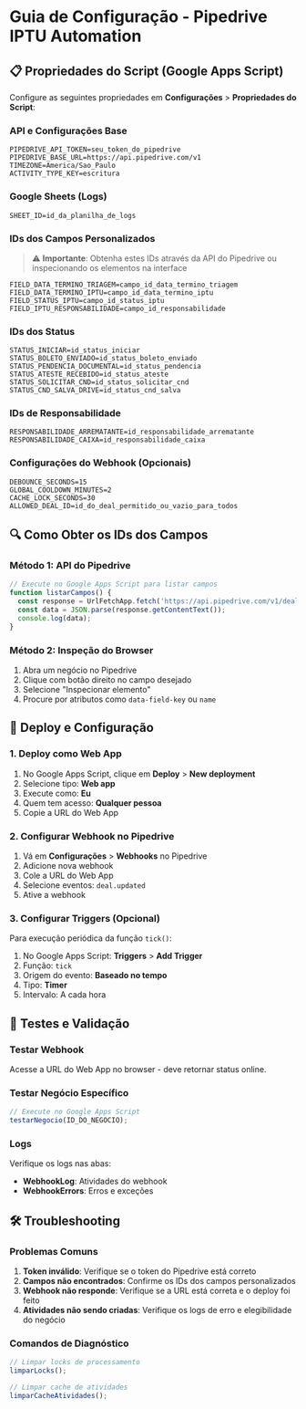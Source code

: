# Guia de Configuração - Pipedrive IPTU Automation

## 📋 Propriedades do Script (Google Apps Script)

Configure as seguintes propriedades em **Configurações** > **Propriedades do Script**:

### API e Configurações Base
```
PIPEDRIVE_API_TOKEN=seu_token_do_pipedrive
PIPEDRIVE_BASE_URL=https://api.pipedrive.com/v1
TIMEZONE=America/Sao_Paulo
ACTIVITY_TYPE_KEY=escritura
```

### Google Sheets (Logs)
```
SHEET_ID=id_da_planilha_de_logs
```

### IDs dos Campos Personalizados
> ⚠️ **Importante**: Obtenha estes IDs através da API do Pipedrive ou inspecionando os elementos na interface

```
FIELD_DATA_TERMINO_TRIAGEM=campo_id_data_termino_triagem
FIELD_DATA_TERMINO_IPTU=campo_id_data_termino_iptu
FIELD_STATUS_IPTU=campo_id_status_iptu
FIELD_IPTU_RESPONSABILIDADE=campo_id_responsabilidade
```

### IDs dos Status
```
STATUS_INICIAR=id_status_iniciar
STATUS_BOLETO_ENVIADO=id_status_boleto_enviado
STATUS_PENDENCIA_DOCUMENTAL=id_status_pendencia
STATUS_ATESTE_RECEBIDO=id_status_ateste
STATUS_SOLICITAR_CND=id_status_solicitar_cnd
STATUS_CND_SALVA_DRIVE=id_status_cnd_salva
```

### IDs de Responsabilidade
```
RESPONSABILIDADE_ARREMATANTE=id_responsabilidade_arrematante
RESPONSABILIDADE_CAIXA=id_responsabilidade_caixa
```

### Configurações do Webhook (Opcionais)
```
DEBOUNCE_SECONDS=15
GLOBAL_COOLDOWN_MINUTES=2
CACHE_LOCK_SECONDS=30
ALLOWED_DEAL_ID=id_do_deal_permitido_ou_vazio_para_todos
```

## 🔍 Como Obter os IDs dos Campos

### Método 1: API do Pipedrive
```javascript
// Execute no Google Apps Script para listar campos
function listarCampos() {
  const response = UrlFetchApp.fetch('https://api.pipedrive.com/v1/dealFields?api_token=SEU_TOKEN');
  const data = JSON.parse(response.getContentText());
  console.log(data);
}
```

### Método 2: Inspeção do Browser
1. Abra um negócio no Pipedrive
2. Clique com botão direito no campo desejado
3. Selecione "Inspecionar elemento"
4. Procure por atributos como `data-field-key` ou `name`

## 🚀 Deploy e Configuração

### 1. Deploy como Web App
1. No Google Apps Script, clique em **Deploy** > **New deployment**
2. Selecione tipo: **Web app**
3. Execute como: **Eu**
4. Quem tem acesso: **Qualquer pessoa**
5. Copie a URL do Web App

### 2. Configurar Webhook no Pipedrive
1. Vá em **Configurações** > **Webhooks** no Pipedrive
2. Adicione nova webhook
3. Cole a URL do Web App
4. Selecione eventos: `deal.updated`
5. Ative a webhook

### 3. Configurar Triggers (Opcional)
Para execução periódica da função `tick()`:
1. No Google Apps Script: **Triggers** > **Add Trigger**
2. Função: `tick`
3. Origem do evento: **Baseado no tempo**
4. Tipo: **Timer**
5. Intervalo: A cada hora

## 🔧 Testes e Validação

### Testar Webhook
Acesse a URL do Web App no browser - deve retornar status online.

### Testar Negócio Específico
```javascript
// Execute no Google Apps Script
testarNegocio(ID_DO_NEGOCIO);
```

### Logs
Verifique os logs nas abas:
- **WebhookLog**: Atividades do webhook
- **WebhookErrors**: Erros e exceções

## 🛠️ Troubleshooting

### Problemas Comuns
1. **Token inválido**: Verifique se o token do Pipedrive está correto
2. **Campos não encontrados**: Confirme os IDs dos campos personalizados
3. **Webhook não responde**: Verifique se a URL está correta e o deploy foi feito
4. **Atividades não sendo criadas**: Verifique os logs de erro e elegibilidade do negócio

### Comandos de Diagnóstico
```javascript
// Limpar locks de processamento
limparLocks();

// Limpar cache de atividades
limparCacheAtividades();
```